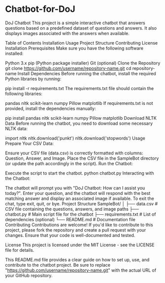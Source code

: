 # Chatbot-for-DoJ
DoJ Chatbot
This project is a simple interactive chatbot that answers questions based on a predefined dataset of questions and answers. It also displays images associated with the answers when available.

Table of Contents
Installation
Usage
Project Structure
Contributing
License
Installation
Prerequisites
Make sure you have the following software installed:

Python 3.x
pip (Python package installer)
Git (optional)
Clone the Repository
git clone https://github.com/username/repository-name.git
cd repository-name
Install Dependencies
Before running the chatbot, install the required Python libraries by running:

pip install -r requirements.txt
The requirements.txt file should contain the following libraries:

pandas
nltk
scikit-learn
numpy
Pillow
matplotlib
If requirements.txt is not provided, install the dependencies manually:

pip install pandas nltk scikit-learn numpy Pillow matplotlib
Download NLTK Data
Before running the chatbot, you need to download some necessary NLTK data:

import nltk
nltk.download('punkt')
nltk.download('stopwords')
Usage
Prepare Your CSV Data:

Ensure your CSV file (data.csv) is correctly formatted with columns: Question, Answer, and Image.
Place the CSV file in the SampleBot directory (or update the path accordingly in the script).
Run the Chatbot:

Execute the script to start the chatbot.
python chatbot.py
Interacting with the Chatbot:

The chatbot will prompt you with "DoJ Chatbot: How can I assist you today?".
Enter your question, and the chatbot will respond with the best matching answer and display an associated image if available.
To exit the chat, type exit, quit, or bye.
Project Structure
SampleBot/
│
├── data.csv          # CSV file containing the questions, answers, and image paths
├── chatbot.py        # Main script file for the chatbot
├── requirements.txt  # List of dependencies (optional)
└── README.md         # Documentation file
Contributing
Contributions are welcome! If you'd like to contribute to this project, please fork the repository and create a pull request with your changes. Ensure that your code is well-documented and tested.

License
This project is licensed under the MIT License - see the LICENSE file for details.

This README.md file provides a clear guide on how to set up, use, and contribute to the chatbot project. Be sure to replace "https://github.com/username/repository-name.git" with the actual URL of your GitHub repository.
